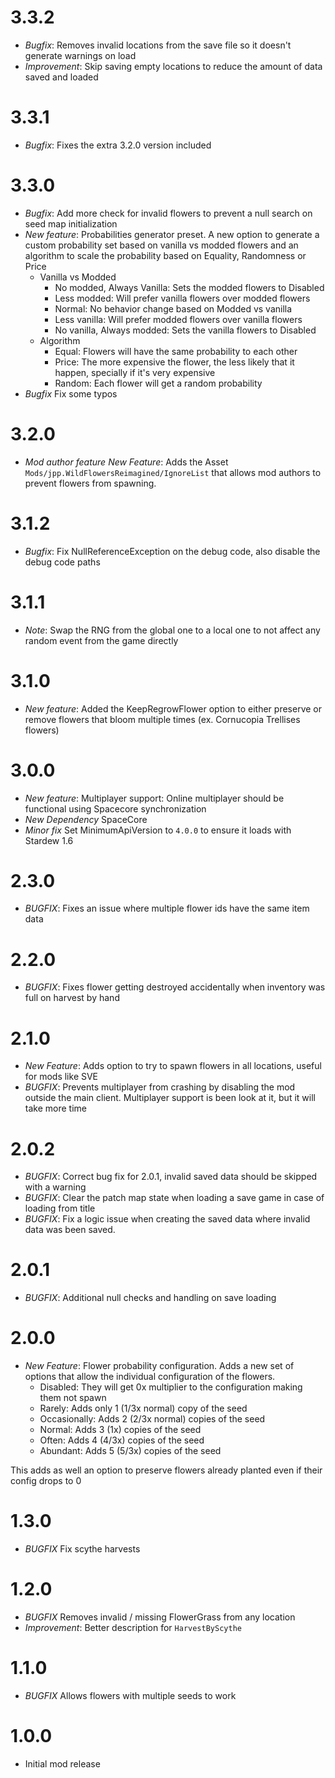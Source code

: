 # 3.3.2
- *Bugfix*: Removes invalid locations from the save file so it doesn't generate warnings on load
- *Improvement*: Skip saving empty locations to reduce the amount of data saved and loaded 

# 3.3.1
- *Bugfix*: Fixes the extra 3.2.0 version included

# 3.3.0
- *Bugfix*: Add more check for invalid flowers to prevent a null search on seed map initialization
- *New feature*: Probabilities generator preset. A new option to generate a custom probability set based on vanilla vs modded flowers and an algorithm to scale the probability based on Equality, Randomness or Price
    - Vanilla vs Modded
      - No modded, Always Vanilla: Sets the modded flowers to Disabled
      - Less modded: Will prefer vanilla flowers over modded flowers
      - Normal: No behavior change based on Modded vs vanilla
      - Less vanilla: Will prefer modded flowers over vanilla flowers
      - No vanilla, Always modded: Sets the vanilla flowers to Disabled
    - Algorithm
      - Equal: Flowers will have the same probability to each other
      - Price: The more expensive the flower, the less likely that it happen, specially if it's very expensive
      - Random: Each flower will get a random probability
- *Bugfix* Fix some typos

# 3.2.0
- *Mod author feature* *New Feature*: Adds the Asset `Mods/jpp.WildFlowersReimagined/IgnoreList` that allows mod authors to prevent flowers from spawning.

# 3.1.2
- *Bugfix*: Fix NullReferenceException on the debug code, also disable the debug code paths

# 3.1.1
- *Note*: Swap the RNG from the global one to a local one to not affect any random event from the game directly

# 3.1.0
- *New feature*: Added the KeepRegrowFlower option to either preserve or remove flowers that bloom multiple times (ex. Cornucopia Trellises flowers)

# 3.0.0
- *New feature*: Multiplayer support: Online multiplayer should be functional using Spacecore synchronization
- *New Dependency* SpaceCore
- *Minor fix* Set MinimumApiVersion to `4.0.0` to ensure it loads with Stardew 1.6

# 2.3.0
- *BUGFIX*: Fixes an issue where multiple flower ids have the same item data

# 2.2.0 
- *BUGFIX*: Fixes flower getting destroyed accidentally when inventory was full on harvest by hand

# 2.1.0
- *New Feature*: Adds option to try to spawn flowers in all locations, useful for mods like SVE
- *BUGFIX*: Prevents multiplayer from crashing by disabling the mod outside the main client. Multiplayer support is been look at it, but it will take more time

# 2.0.2
- *BUGFIX*: Correct bug fix for 2.0.1, invalid saved data should be skipped with a warning
- *BUGFIX*: Clear the patch map state when loading a save game in case of loading from title
- *BUGFIX*: Fix a logic issue when creating the saved data where invalid data was been saved.

# 2.0.1
- *BUGFIX*: Additional null checks and handling on save loading

# 2.0.0
- *New Feature*: Flower probability configuration. Adds a new set of options that allow the individual configuration of the flowers.
    - Disabled: They will get 0x multiplier to the configuration making them not spawn
    - Rarely: Adds only 1 (1/3x normal) copy of the seed
	- Occasionally: Adds 2 (2/3x normal) copies of the seed
    - Normal: Adds 3 (1x) copies of the seed
    - Often: Adds 4 (4/3x) copies of the seed
    - Abundant: Adds 5 (5/3x) copies of the seed

This adds as well an option to preserve flowers already planted even if their config drops to 0

# 1.3.0
- *BUGFIX* Fix scythe harvests

# 1.2.0
- *BUGFIX* Removes invalid / missing FlowerGrass from any location
- *Improvement*: Better description for `HarvestByScythe`

# 1.1.0
- *BUGFIX* Allows flowers with multiple seeds to work

# 1.0.0
- Initial mod release